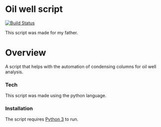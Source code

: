 # Oil well script

[![Build Status](https://travis-ci.org/joemccann/dillinger.svg?branch=master)](https://travis-ci.org/joemccann/dillinger)

This script was made for my father.

# Overview

A script that helps with the automation of condensing columns for oil well analysis.

### Tech
This script was made using the python language.

### Installation

The script requires [Python 3](https://www.python.org/downloads/) to run.
